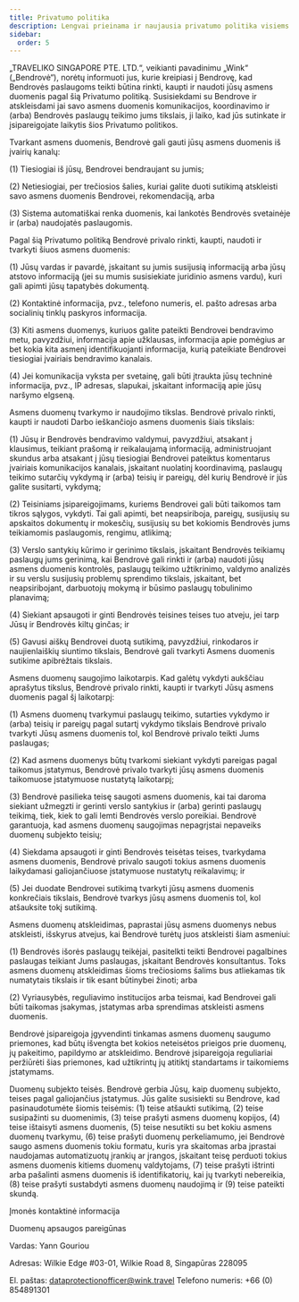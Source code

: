 ```yaml
---
title: Privatumo politika
description: Lengvai prieinama ir naujausia privatumo politika visiems mūsų keliautojams.
sidebar:
  order: 5
---
```

„TRAVELIKO SINGAPORE PTE. LTD.“, veikianti pavadinimu „Wink“ („Bendrovė“), norėtų informuoti jus, kurie kreipiasi į Bendrovę, kad Bendrovės paslaugoms teikti būtina rinkti, kaupti ir naudoti jūsų asmens duomenis pagal šią Privatumo politiką. Susisiekdami su Bendrove ir atskleisdami jai savo asmens duomenis komunikacijos, koordinavimo ir (arba) Bendrovės paslaugų teikimo jums tikslais, ji laiko, kad jūs sutinkate ir įsipareigojate laikytis šios Privatumo politikos.

Tvarkant asmens duomenis, Bendrovė gali gauti jūsų asmens duomenis iš įvairių kanalų:

(1) Tiesiogiai iš jūsų, Bendrovei bendraujant su jumis;

(2) Netiesiogiai, per trečiosios šalies, kuriai galite duoti sutikimą atskleisti savo asmens duomenis Bendrovei, rekomendaciją, arba

(3) Sistema automatiškai renka duomenis, kai lankotės Bendrovės svetainėje ir (arba) naudojatės paslaugomis.

Pagal šią Privatumo politiką Bendrovė privalo rinkti, kaupti, naudoti ir tvarkyti šiuos asmens duomenis:

(1) Jūsų vardas ir pavardė, įskaitant su jumis susijusią informaciją arba jūsų atstovo informaciją (jei su mumis susisiekiate juridinio asmens vardu), kuri gali apimti jūsų tapatybės dokumentą.

(2) Kontaktinė informacija, pvz., telefono numeris, el. pašto adresas arba socialinių tinklų paskyros informacija.

(3) Kiti asmens duomenys, kuriuos galite pateikti Bendrovei bendravimo metu, pavyzdžiui, informacija apie užklausas, informacija apie pomėgius ar bet kokia kita asmenį identifikuojanti informacija, kurią pateikiate Bendrovei tiesiogiai įvairiais bendravimo kanalais.

(4) Jei komunikacija vyksta per svetainę, gali būti įtraukta jūsų techninė informacija, pvz., IP adresas, slapukai, įskaitant informaciją apie jūsų naršymo elgseną.

Asmens duomenų tvarkymo ir naudojimo tikslas. Bendrovė privalo rinkti, kaupti ir naudoti Darbo ieškančiojo asmens duomenis šiais tikslais:

(1) Jūsų ir Bendrovės bendravimo valdymui, pavyzdžiui, atsakant į klausimus, teikiant prašomą ir reikalaujamą informaciją, administruojant skundus arba atsakant į jūsų tiesiogiai Bendrovei pateiktus komentarus įvairiais komunikacijos kanalais, įskaitant nuolatinį koordinavimą, paslaugų teikimo sutarčių vykdymą ir (arba) teisių ir pareigų, dėl kurių Bendrovė ir jūs galite susitarti, vykdymą;

(2) Teisiniams įsipareigojimams, kuriems Bendrovei gali būti taikomos tam tikros sąlygos, vykdyti. Tai gali apimti, bet neapsiriboja, pareigų, susijusių su apskaitos dokumentų ir mokesčių, susijusių su bet kokiomis Bendrovės jums teikiamomis paslaugomis, rengimu, atlikimą;

(3) Verslo santykių kūrimo ir gerinimo tikslais, įskaitant Bendrovės teikiamų paslaugų jums gerinimą, kai Bendrovė gali rinkti ir (arba) naudoti jūsų asmens duomenis kontrolės, paslaugų teikimo užtikrinimo, valdymo analizės ir su verslu susijusių problemų sprendimo tikslais, įskaitant, bet neapsiribojant, darbuotojų mokymą ir būsimo paslaugų tobulinimo planavimą;

(4) Siekiant apsaugoti ir ginti Bendrovės teisines teises tuo atveju, jei tarp Jūsų ir Bendrovės kiltų ginčas; ir

(5) Gavusi aiškų Bendrovei duotą sutikimą, pavyzdžiui, rinkodaros ir naujienlaiškių siuntimo tikslais, Bendrovė gali tvarkyti Asmens duomenis sutikime apibrėžtais tikslais.

Asmens duomenų saugojimo laikotarpis. Kad galėtų vykdyti aukščiau aprašytus tikslus, Bendrovė privalo rinkti, kaupti ir tvarkyti Jūsų asmens duomenis pagal šį laikotarpį:

(1) Asmens duomenų tvarkymui paslaugų teikimo, sutarties vykdymo ir (arba) teisių ir pareigų pagal sutartį vykdymo tikslais Bendrovė privalo tvarkyti Jūsų asmens duomenis tol, kol Bendrovė privalo teikti Jums paslaugas;

(2) Kad asmens duomenys būtų tvarkomi siekiant vykdyti pareigas pagal taikomus įstatymus, Bendrovė privalo tvarkyti jūsų asmens duomenis taikomuose įstatymuose nustatytą laikotarpį;

(3) Bendrovė pasilieka teisę saugoti asmens duomenis, kai tai daroma siekiant užmegzti ir gerinti verslo santykius ir (arba) gerinti paslaugų teikimą, tiek, kiek to gali lemti Bendrovės verslo poreikiai. Bendrovė garantuoja, kad asmens duomenų saugojimas nepagrįstai nepaveiks duomenų subjekto teisių;

(4) Siekdama apsaugoti ir ginti Bendrovės teisėtas teises, tvarkydama asmens duomenis, Bendrovė privalo saugoti tokius asmens duomenis laikydamasi galiojančiuose įstatymuose nustatytų reikalavimų; ir

(5) Jei duodate Bendrovei sutikimą tvarkyti jūsų asmens duomenis konkrečiais tikslais, Bendrovė tvarkys jūsų asmens duomenis tol, kol atšauksite tokį sutikimą.

Asmens duomenų atskleidimas, paprastai jūsų asmens duomenys nebus atskleisti, išskyrus atvejus, kai Bendrovė turėtų juos atskleisti šiam asmeniui:

(1) Bendrovės išorės paslaugų teikėjai, pasitelkti teikti Bendrovei pagalbines paslaugas teikiant Jums paslaugas, įskaitant Bendrovės konsultantus. Toks asmens duomenų atskleidimas šioms trečiosioms šalims bus atliekamas tik numatytais tikslais ir tik esant būtinybei žinoti; arba

(2) Vyriausybės, reguliavimo institucijos arba teismai, kad Bendrovei gali būti taikomas įsakymas, įstatymas arba sprendimas atskleisti asmens duomenis.

Bendrovė įsipareigoja įgyvendinti tinkamas asmens duomenų saugumo priemones, kad būtų išvengta bet kokios neteisėtos prieigos prie duomenų, jų pakeitimo, papildymo ar atskleidimo. Bendrovė įsipareigoja reguliariai peržiūrėti šias priemones, kad užtikrintų jų atitiktį standartams ir taikomiems įstatymams.

Duomenų subjekto teisės. Bendrovė gerbia Jūsų, kaip duomenų subjekto, teises pagal galiojančius įstatymus. Jūs galite susisiekti su Bendrove, kad pasinaudotumėte šiomis teisėmis: (1) teise atšaukti sutikimą, (2) teise susipažinti su duomenimis, (3) teise prašyti asmens duomenų kopijos, (4) teise ištaisyti asmens duomenis, (5) teise nesutikti su bet kokiu asmens duomenų tvarkymu, (6) teise prašyti duomenų perkeliamumo, jei Bendrovė saugo asmens duomenis tokiu formatu, kuris yra skaitomas arba įprastai naudojamas automatizuotų įrankių ar įrangos, įskaitant teisę perduoti tokius asmens duomenis kitiems duomenų valdytojams, (7) teise prašyti ištrinti arba pašalinti asmens duomenis iš identifikatorių, kai jų tvarkyti nebereikia, (8) teise prašyti sustabdyti asmens duomenų naudojimą ir (9) teise pateikti skundą.

Įmonės kontaktinė informacija

Duomenų apsaugos pareigūnas

Vardas: Yann Gouriou

Adresas: Wilkie Edge #03-01, Wilkie Road 8, Singapūras 228095

El. paštas: dataprotectionofficer@wink.travel
Telefono numeris: +66 (0) 854891301


